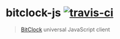 # bitclock-js [![travis-ci](https://travis-ci.org/BitClock/bitclock-js.svg)](https://travis-ci.org/BitClock/bitclock-js)

> [BitClock](https://bitclock.io) universal JavaScript client
